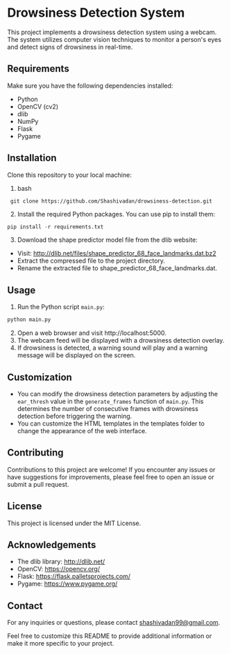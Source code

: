 

# Drowsiness Detection System

This project implements a drowsiness detection system using a webcam. The system utilizes computer vision techniques to monitor a person's eyes and detect signs of drowsiness in real-time.




## Requirements
Make sure you have the following dependencies installed:

- Python 
- OpenCV (cv2)
- dlib
- NumPy
- Flask
- Pygame
## Installation

Clone this repository to your local machine:

1. bash
```Git
 git clone https://github.com/Shashivadan/drowsiness-detection.git
```
2. Install the required Python packages. You can use pip to install them:
```python
pip install -r requirements.txt
```
3. Download the shape predictor model file from the dlib website:

- Visit: http://dlib.net/files/shape_predictor_68_face_landmarks.dat.bz2
- Extract the compressed file to the project directory.
- Rename the extracted file to shape_predictor_68_face_landmarks.dat.

## Usage

1. Run the Python script `main.py`:
```python
python main.py
```
2. Open a web browser and visit http://localhost:5000.
3. The webcam feed will be displayed with a drowsiness detection overlay.
4. If drowsiness is detected, a warning sound will play and a warning message will be displayed on the screen.


## Customization

- You can modify the drowsiness detection parameters by adjusting the `ear_thresh` value in the `generate_frames` function of `main.py`.  This determines the number of consecutive frames with drowsiness detection before triggering the warning.
- You can customize the HTML templates in the templates folder to change the appearance of the web interface.
## Contributing

Contributions to this project are welcome! If you encounter any issues or have suggestions for improvements, please feel free to open an issue or submit a pull request.

## License

This project is licensed under the MIT License.


## Acknowledgements

- The dlib library: http://dlib.net/
- OpenCV: https://opencv.org/
- Flask: https://flask.palletsprojects.com/
- Pygame: https://www.pygame.org/

## Contact

For any inquiries or questions, please contact shashivadan99@gmail.com.

Feel free to customize this README to provide additional information or make it more specific to your project.

